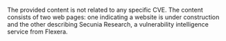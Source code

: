 The provided content is not related to any specific CVE. The content consists of two web pages: one indicating a website is under construction and the other describing Secunia Research, a vulnerability intelligence service from Flexera.